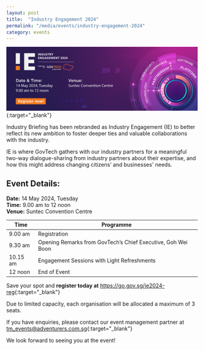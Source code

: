```yaml
---
layout: post
title:  "Industry Engagement 2024"
permalink: "/media/events/industry-engagement-2024"
category: events
---
```


[![GovTech Industry Engagement 2024](/images/media/events/GovTech_IE2024_EventsPageBanner_V5.png)](https://go.gov.sg/ie2024-reg){:target="_blank"}

Industry Briefing has been rebranded as Industry Engagement (IE) to better reflect its new ambition to foster deeper ties and valuable collaborations with the industry. 

IE is where GovTech gathers with our industry partners for a meaningful two-way dialogue-sharing from industry partners about their expertise, and how this might address changing citizens’ and businesses' needs.

## Event Details:
**Date:** 14 May 2024, Tuesday
<br>**Time:** 9.00 am to 12 noon
<br>**Venue:** Suntec Convention Centre

| Time | Programme |
| ----------- | ----------- |
| 9.00 am  | Registration |
| 9.30 am  | Opening Remarks from GovTech’s Chief Executive, Goh Wei Boon |
| 10.15 am | Engagement Sessions with Light Refreshments |
| 12 noon  | End of Event |

Save your spot and **register today at** <https://go.gov.sg/ie2024-reg>{:target="_blank"}

Due to limited capacity, each organisation will be allocated a maximum of 3 seats.

If you have enquiries, please contact our event management partner at <tm_events@adventurers.com.sg>{:target="_blank"}

We look forward to seeing you at the event!
